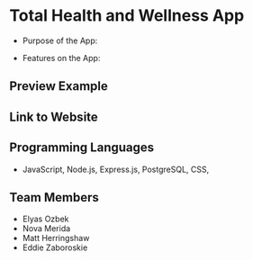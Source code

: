 # Total Health and Wellness App

* Purpose of the App: 

* Features on the App: 

## Preview Example


## Link to Website


## Programming Languages
* JavaScript, Node.js, Express.js, PostgreSQL, CSS, 

## Team Members
* Elyas Ozbek
* Nova Merida
* Matt Herringshaw
* Eddie Zaboroskie
